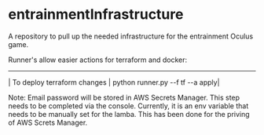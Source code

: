 # entrainmentInfrastructure
A repository to pull up the needed infrastructure for the entrainment Oculus game.

Runner's allow easier actions for terraform and docker:

--------------------------------------------------------------
| To deploy terraform changes | python runner.py --f tf --a apply|


Note: Email password will be stored in AWS Secrets Manager. This step needs to be completed via the console. Currently, it is an env variable that needs to be manually set for the lamba. This has been done for the priving of AWS Screts Manager.